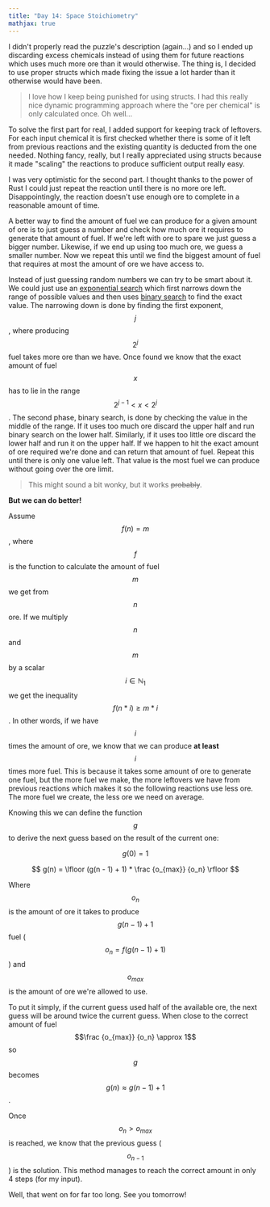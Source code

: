 ```yaml
---
title: "Day 14: Space Stoichiometry"
mathjax: true
---
```


I didn't properly read the puzzle's description (again...) and so I ended up discarding excess chemicals instead of using them for future reactions which uses much more ore than it would otherwise.
The thing is, I decided to use proper structs which made fixing the issue a lot harder than it otherwise would have been.

> I love how I keep being punished for using structs.
> I had this really nice dynamic programming approach where the "ore per chemical"
> is only calculated once. Oh well...

To solve the first part for real, I added support for keeping track of leftovers.
For each input chemical it is first checked whether there is some of it left from previous reactions and the existing quantity is deducted from the one needed.
Nothing fancy, really, but I really appreciated using structs because it made "scaling" the reactions to produce sufficient output really easy.

I was very optimistic for the second part. I thought thanks to the power of Rust I could just repeat the reaction until there is no more ore left. Disappointingly, the reaction doesn't use enough ore to complete in a reasonable amount of time.

A better way to find the amount of fuel we can produce for a given amount of ore is to just guess a number and check how much ore it requires to generate that amount of fuel.
If we're left with ore to spare we just guess a bigger number. Likewise, if we end up using too much ore, we guess a smaller number.
Now we repeat this until we find the biggest amount of fuel that requires at most the amount of ore we have access to.

Instead of just guessing random numbers we can try to be smart about it.
We could just use an [exponential search](https://en.wikipedia.org/wiki/Exponential_search) which first narrows down the range of possible values and then uses  [binary search](https://en.wikipedia.org/wiki/Binary_search_algorithm) to find the exact value.
The narrowing down is done by finding the first exponent, $$j$$, where producing $$2^j$$ fuel takes more ore than we have. Once found we know that the exact amount of fuel $$x$$ has to lie in the range $$2^{j-1} < x < 2^j$$.
The second phase, binary search, is done by checking the value in the middle of the range. If it uses too much ore discard the upper half and run binary search on the lower half. Similarly, if it uses too little ore discard the lower half and run it on the upper half. If we happen to hit the exact amount of ore required we're done and can return that amount of fuel.
Repeat this until there is only one value left. That value is the most fuel we can produce without going over the ore limit.

> This might sound a bit wonky, but it works ~~probably~~.

**But we can do better!**

Assume $$f(n) = m$$, where $$f$$ is the function to calculate the amount of fuel $$m$$ we get from $$n$$ ore. If we multiply $$n$$ and $$m$$ by a scalar $$i \in \mathbb{N}_1$$ we get the inequality $$f(n * i) \ge m * i$$.
In other words, if we have $$i$$ times the amount of ore, we know that we can produce **at least** $$i$$ times more fuel.
This is because it takes some amount of ore to generate one fuel, but the more fuel we make, the more leftovers we have from previous reactions which makes it so the following reactions use less ore. The more fuel we create, the less ore we need on average.

Knowing this we can define the function $$g$$ to derive the next guess based on the result of the current one:

$$g(0) = 1$$

$$
g(n) = \lfloor (g(n - 1) + 1) * \frac {o_{max}} {o_n} \rfloor
$$

Where $$o_n$$ is the amount of ore it takes to produce $$g(n - 1) + 1$$ fuel ($$o_n = f(g(n - 1) + 1)$$) and $$o_{max}$$ is the amount of ore we're allowed to use.

To put it simply, if the current guess used half of the available ore, the next guess will be around twice the current guess. When close to the correct amount of fuel $$\frac {o_{max}} {o_n} \approx 1$$ so $$g$$ becomes $$g(n) \approx g(n - 1) + 1$$.

Once $$o_n \gt {o_{max}}$$ is reached, we know that the previous guess ($$o_{n-1}$$) is the solution.
This method manages to reach the correct amount in only 4 steps (for my input).

Well, that went on for far too long. See you tomorrow!

